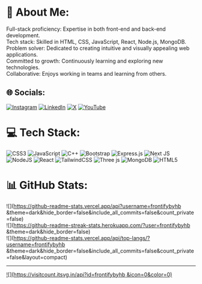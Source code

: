 # 💫 About Me:
Full-stack proficiency: Expertise in both front-end and back-end development.<br>Tech stack: Skilled in HTML, CSS, JavaScript, React, Node.js, MongoDB.<br>Problem solver: Dedicated to creating intuitive and visually appealing web applications.<br>Committed to growth: Continuously learning and exploring new technologies.<br>Collaborative: Enjoys working in teams and learning from others.


## 🌐 Socials:
[![Instagram](https://img.shields.io/badge/Instagram-%23E4405F.svg?logo=Instagram&logoColor=white)](https://www.instagram.com/himanshu.exe29?igsh=dG03NHBpYjRjdDM=) [![LinkedIn](https://img.shields.io/badge/LinkedIn-%230077B5.svg?logo=linkedin&logoColor=white)](https://www.linkedin.com/in/himanshu-bhindoriya-077812290) [![X](https://img.shields.io/badge/X-black.svg?logo=X&logoColor=white)](https://x.com/@himanshu_bh_07) [![YouTube](https://img.shields.io/badge/YouTube-%23FF0000.svg?logo=YouTube&logoColor=white)](https://youtube.com/@@frontifybyhb ) 

# 💻 Tech Stack:
![CSS3](https://img.shields.io/badge/css3-%231572B6.svg?style=for-the-badge&logo=css3&logoColor=white) ![JavaScript](https://img.shields.io/badge/javascript-%23323330.svg?style=for-the-badge&logo=javascript&logoColor=%23F7DF1E) ![C++](https://img.shields.io/badge/c++-%2300599C.svg?style=for-the-badge&logo=c%2B%2B&logoColor=white) ![Bootstrap](https://img.shields.io/badge/bootstrap-%238511FA.svg?style=for-the-badge&logo=bootstrap&logoColor=white) ![Express.js](https://img.shields.io/badge/express.js-%23404d59.svg?style=for-the-badge&logo=express&logoColor=%2361DAFB) ![Next JS](https://img.shields.io/badge/Next-black?style=for-the-badge&logo=next.js&logoColor=white) ![NodeJS](https://img.shields.io/badge/node.js-6DA55F?style=for-the-badge&logo=node.js&logoColor=white) ![React](https://img.shields.io/badge/react-%2320232a.svg?style=for-the-badge&logo=react&logoColor=%2361DAFB) ![TailwindCSS](https://img.shields.io/badge/tailwindcss-%2338B2AC.svg?style=for-the-badge&logo=tailwind-css&logoColor=white) ![Three js](https://img.shields.io/badge/threejs-black?style=for-the-badge&logo=three.js&logoColor=white) ![MongoDB](https://img.shields.io/badge/MongoDB-%234ea94b.svg?style=for-the-badge&logo=mongodb&logoColor=white) ![HTML5](https://img.shields.io/badge/html5-%23E34F26.svg?style=for-the-badge&logo=html5&logoColor=white)
# 📊 GitHub Stats:
![](https://github-readme-stats.vercel.app/api?username=frontifybyhb &theme=dark&hide_border=false&include_all_commits=false&count_private=false)<br/>
![](https://github-readme-streak-stats.herokuapp.com/?user=frontifybyhb &theme=dark&hide_border=false)<br/>
![](https://github-readme-stats.vercel.app/api/top-langs/?username=frontifybyhb &theme=dark&hide_border=false&include_all_commits=false&count_private=false&layout=compact)

---
[![](https://visitcount.itsvg.in/api?id=frontifybyhb &icon=0&color=0)](https://visitcount.itsvg.in)

<!-- Proudly created with GPRM ( https://gprm.itsvg.in ) -->

